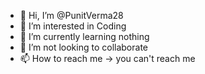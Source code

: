 - 👋 Hi, I’m @PunitVerma28
- 👀 I’m interested in Coding 
- 🌱 I’m currently learning nothing
- 💞️ I’m not looking to collaborate
- 📫 How to reach me  -> you can't reach me

<!---
PunitVerma28/PunitVerma28 is a ✨ special ✨ repository because its `README.md` (this file) appears on your GitHub profile.
You can click the Preview link to take a look at your changes.
--->
